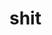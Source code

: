 # shit







      














                                                                                                                                                       
















































































































































































































































































